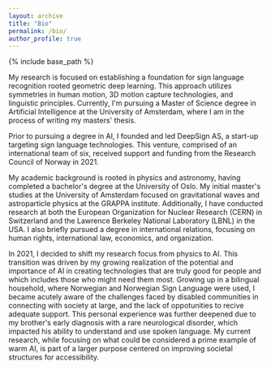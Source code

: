 ```yaml
---
layout: archive
title: "Bio"
permalink: /bio/
author_profile: true
---
```


{% include base_path %}

My research is focused on establishing a foundation for sign language recognition rooted geometric deep learning. This approach utilizes symmetries in human motion, 3D motion capture technologies, and linguistic principles. Currently, I'm pursuing a Master of Science degree in Artificial Intelligence at the University of Amsterdam, where I am in the process of writing my masters' thesis. 

Prior to pursuing a degree in AI, I founded and led DeepSign AS, a start-up targeting sign language technologies. This venture, comprised of an international team of six, received support and funding from the Research Council of Norway in 2021.

My academic background is rooted in physics and astronomy, having completed a bachelor's degree at the University of Oslo. My initial master's studies at the University of Amsterdam focused on gravitational waves and astroparticle physics at the GRAPPA institute. Additionally, I have conducted research at both the European Organization for Nuclear Research (CERN) in Switzerland and the Lawrence Berkeley National Laboratory (LBNL) in the USA. I also briefly pursued a degree in international relations, focusing on human rights, international law, economics, and organization.

In 2021, I decided to shift my research focus from physics to AI. This transition was driven by my growing realization of the potential and importance of AI in creating technologies that are truly good for people and which includes those who might need them most. Growing up in a bilingual household, where Norwegian and Norwegian Sign Language were used, I became acutely aware of the challenges faced by disabled communities in connecting with society at large, and the lack of oppotunities to recive adequate support. This personal experience was further deepened due to my brother's early diagnosis with a rare neurological disorder, which impacted his ability to understand and use spoken language. My current research, while focusing on what could be considered a prime example of warm AI, is part of a larger purpose centered on improving societal structures for accessibility.


